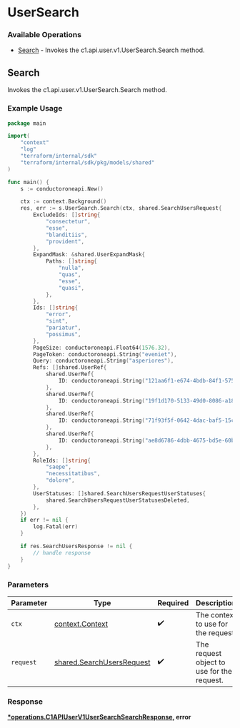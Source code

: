 # UserSearch

### Available Operations

* [Search](#search) - Invokes the c1.api.user.v1.UserSearch.Search method.

## Search

Invokes the c1.api.user.v1.UserSearch.Search method.

### Example Usage

```go
package main

import(
	"context"
	"log"
	"terraform/internal/sdk"
	"terraform/internal/sdk/pkg/models/shared"
)

func main() {
    s := conductoroneapi.New()

    ctx := context.Background()
    res, err := s.UserSearch.Search(ctx, shared.SearchUsersRequest{
        ExcludeIds: []string{
            "consectetur",
            "esse",
            "blanditiis",
            "provident",
        },
        ExpandMask: &shared.UserExpandMask{
            Paths: []string{
                "nulla",
                "quas",
                "esse",
                "quasi",
            },
        },
        Ids: []string{
            "error",
            "sint",
            "pariatur",
            "possimus",
        },
        PageSize: conductoroneapi.Float64(1576.32),
        PageToken: conductoroneapi.String("eveniet"),
        Query: conductoroneapi.String("asperiores"),
        Refs: []shared.UserRef{
            shared.UserRef{
                ID: conductoroneapi.String("121aa6f1-e674-4bdb-84f1-5756082d68ea"),
            },
            shared.UserRef{
                ID: conductoroneapi.String("19f1d170-5133-49d0-8086-a1840394c260"),
            },
            shared.UserRef{
                ID: conductoroneapi.String("71f93f5f-0642-4dac-baf5-15cc413aa63a"),
            },
            shared.UserRef{
                ID: conductoroneapi.String("ae8d6786-4dbb-4675-bd5e-60b375ed4f6f"),
            },
        },
        RoleIds: []string{
            "saepe",
            "necessitatibus",
            "dolore",
        },
        UserStatuses: []shared.SearchUsersRequestUserStatuses{
            shared.SearchUsersRequestUserStatusesDeleted,
        },
    })
    if err != nil {
        log.Fatal(err)
    }

    if res.SearchUsersResponse != nil {
        // handle response
    }
}
```

### Parameters

| Parameter                                                              | Type                                                                   | Required                                                               | Description                                                            |
| ---------------------------------------------------------------------- | ---------------------------------------------------------------------- | ---------------------------------------------------------------------- | ---------------------------------------------------------------------- |
| `ctx`                                                                  | [context.Context](https://pkg.go.dev/context#Context)                  | :heavy_check_mark:                                                     | The context to use for the request.                                    |
| `request`                                                              | [shared.SearchUsersRequest](../../models/shared/searchusersrequest.md) | :heavy_check_mark:                                                     | The request object to use for the request.                             |


### Response

**[*operations.C1APIUserV1UserSearchSearchResponse](../../models/operations/c1apiuserv1usersearchsearchresponse.md), error**

